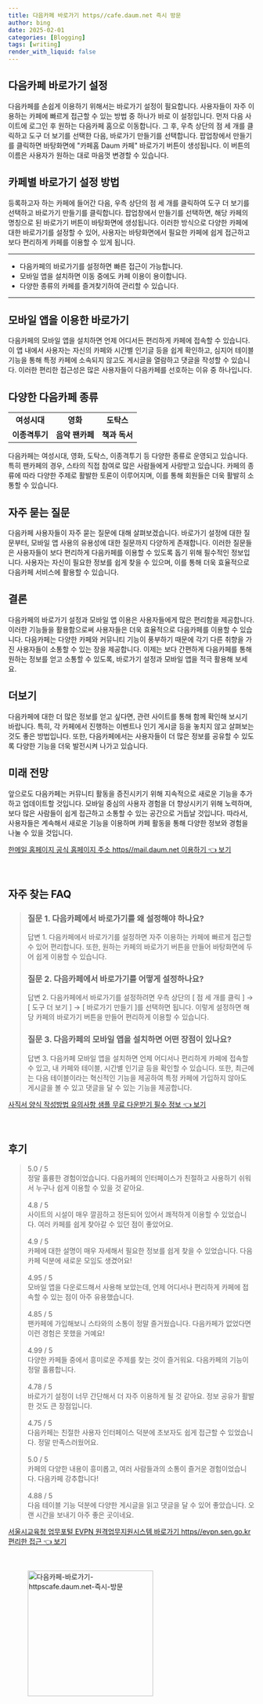 ```yaml
---
title: 다음카페 바로가기 https//cafe.daum.net 즉시 방문
author: bing
date: 2025-02-01
categories: [Blogging]
tags: [writing]
render_with_liquid: false
---
```



<h2 id='다음카페_바로가기_설정'>다음카페 바로가기 설정</h2>

<p>다음카페를 손쉽게 이용하기 위해서는 바로가기 설정이 필요합니다. 사용자들이 자주 이용하는 카페에 빠르게 접근할 수 있는 방법 중 하나가 바로 이 설정입니다. 먼저 다음 사이트에 로그인 후 원하는 다음카페 홈으로 이동합니다. 그 후, 우측 상단의 점 세 개를 클릭하고 도구 더 보기를 선택한 다음, 바로가기 만들기를 선택합니다. 팝업창에서 만들기를 클릭하면 바탕화면에 "카페홈 Daum 카페" 바로가기 버튼이 생성됩니다. 이 버튼의 이름은 사용자가 원하는 대로 마음껏 변경할 수 있습니다.</p>

<h2 id='카페별_바로가기_설정_방법'>카페별 바로가기 설정 방법</h2>

<p>등록하고자 하는 카페에 들어간 다음, 우측 상단의 점 세 개를 클릭하여 도구 더 보기를 선택하고 바로가기 만들기를 클릭합니다. 팝업창에서 만들기를 선택하면, 해당 카페의 명칭으로 된 바로가기 버튼이 바탕화면에 생성됩니다. 이러한 방식으로 다양한 카페에 대한 바로가기를 설정할 수 있어, 사용자는 바탕화면에서 필요한 카페에 쉽게 접근하고 보다 편리하게 카페를 이용할 수 있게 됩니다.</p>

<hr />

<ul>
    <li>다음카페의 바로가기를 설정하면 빠른 접근이 가능합니다.</li>
    <li>모바일 앱을 설치하면 이동 중에도 카페 이용이 용이합니다.</li>
    <li>다양한 종류의 카페를 즐겨찾기하여 관리할 수 있습니다.</li>
</ul>

<hr />

<h2 id='모바일_앱을_이용한_바로가기'>모바일 앱을 이용한 바로가기</h2>

<p>다음카페의 모바일 앱을 설치하면 언제 어디서든 편리하게 카페에 접속할 수 있습니다. 이 앱 내에서 사용자는 자신의 카페와 시간별 인기글 등을 쉽게 확인하고, 심지어 테이블 기능을 통해 특정 카페에 소속되지 않고도 게시글을 열람하고 댓글을 작성할 수 있습니다. 이러한 편리한 접근성은 많은 사용자들이 다음카페를 선호하는 이유 중 하나입니다.</p>

<h2 id='다음카페_종류'>다양한 다음카페 종류</h2>

<table>
    <tr>
        <td style="text-align: center; height: 17px;"><b>여성시대</b></td>
        <td style="text-align: center; height: 17px;"><b>영화</b></td>
        <td style="text-align: center; height: 17px;"><b>도탁스</b></td>
    </tr>
    <tr>
        <td style="text-align: center; height: 17px;"><b>이종격투기</b></td>
        <td style="text-align: center; height: 17px;"><b>음악 팬카페</b></td>
        <td style="text-align: center; height: 17px;"><b>책과 독서</b></td>
    </tr>
</table>

<p>다음카페는 여성시대, 영화, 도탁스, 이종격투기 등 다양한 종류로 운영되고 있습니다. 특히 팬카페의 경우, 스타의 직접 참여로 많은 사람들에게 사랑받고 있습니다. 카페의 종류에 따라 다양한 주제로 활발한 토론이 이루어지며, 이를 통해 회원들은 더욱 활발히 소통할 수 있습니다.</p>

<h2 id='자주_묻는_질문'>자주 묻는 질문</h2>

<p>다음카페 사용자들이 자주 묻는 질문에 대해 살펴보겠습니다. 바로가기 설정에 대한 질문부터, 모바일 앱 사용의 유용성에 대한 질문까지 다양하게 존재합니다. 이러한 질문들은 사용자들이 보다 편리하게 다음카페를 이용할 수 있도록 돕기 위해 필수적인 정보입니다. 사용자는 자신이 필요한 정보를 쉽게 찾을 수 있으며, 이를 통해 더욱 효율적으로 다음카페 서비스에 활용할 수 있습니다.</p>

<h2 id='결론'>결론</h2>

<p>다음카페의 바로가기 설정과 모바일 앱 이용은 사용자들에게 많은 편리함을 제공합니다. 이러한 기능들을 활용함으로써 사용자들은 더욱 효율적으로 다음카페를 이용할 수 있습니다. 다음카페는 다양한 카페와 커뮤니티 기능이 풍부하기 때문에 각기 다른 취향을 가진 사용자들이 소통할 수 있는 장을 제공합니다. 이제는 보다 간편하게 다음카페를 통해 원하는 정보를 얻고 소통할 수 있도록, 바로가기 설정과 모바일 앱을 적극 활용해 보세요.</p>

<h2 id='더보기'>더보기</h2>

<p>다음카페에 대한 더 많은 정보를 얻고 싶다면, 관련 사이트를 통해 함께 확인해 보시기 바랍니다. 특히, 각 카페에서 진행하는 이벤트나 인기 게시글 등을 놓치지 않고 살펴보는 것도 좋은 방법입니다. 또한, 다음카페에서는 사용자들이 더 많은 정보를 공유할 수 있도록 다양한 기능을 더욱 발전시켜 나가고 있습니다.</p>

<h2 id='미래전망'>미래 전망</h2>

<p>앞으로도 다음카페는 커뮤니티 활동을 증진시키기 위해 지속적으로 새로운 기능을 추가하고 업데이트할 것입니다. 모바일 중심의 사용자 경험을 더 향상시키기 위해 노력하며, 보다 많은 사람들이 쉽게 접근하고 소통할 수 있는 공간으로 거듭날 것입니다. 따라서, 사용자들은 계속해서 새로운 기능을 이용하며 카페 활동을 통해 다양한 정보와 경험을 나눌 수 있을 것입니다.</p>


<p><a class="click-button" title="한메일 홈페이지 공식 홈페이지 주소 https//mail.daum.net 이용하기" href="https://blackassets.github.io/posts/%ED%95%9C%EB%A9%94%EC%9D%BC-%ED%99%88%ED%8E%98%EC%9D%B4%EC%A7%80-%EA%B3%B5%EC%8B%9D-%ED%99%88%ED%8E%98%EC%9D%B4%EC%A7%80-%EC%A3%BC%EC%86%8C-httpsmail.daum.net-%EC%9D%B4%EC%9A%A9%ED%95%98%EA%B8%B0/" rel="dofollow">한메일 홈페이지 공식 홈페이지 주소 https//mail.daum.net 이용하기 👈 보기</a></p><br>
<h2 id='자주_찾는_FAQ'>자주 찾는 FAQ</h2>
<div itemscope="" itemtype="https://schema.org/FAQPage"> 
<blockquote> 
<div itemscope="" itemprop="mainEntity" itemtype="https://schema.org/Question"> 
<h3 itemprop="name">질문 1. 다음카페에서 바로가기를 왜 설정해야 하나요?</h3> 
<div itemscope="" itemprop="acceptedAnswer" itemtype="https://schema.org/Answer"> 
<span itemprop="text"> 
<p>답변 1. 다음카페에서 바로가기를 설정하면 자주 이용하는 카페에 빠르게 접근할 수 있어 편리합니다. 또한, 원하는 카페의 바로가기 버튼을 만들어 바탕화면에 두어 쉽게 이용할 수 있습니다.</p> 
</span> 
</div> 
</div> 

<div itemscope="" itemprop="mainEntity" itemtype="https://schema.org/Question"> 
<h3 itemprop="name">질문 2. 다음카페에서 바로가기를 어떻게 설정하나요?</h3> 
<div itemscope="" itemprop="acceptedAnswer" itemtype="https://schema.org/Answer"> 
<span itemprop="text"> 
<p>답변 2. 다음카페에서 바로가기를 설정하려면 우측 상단의 [ 점 세 개를 클릭 ] → [ 도구 더 보기 ] → [ 바로가기 만들기 ]를 선택하면 됩니다. 이렇게 설정하면 해당 카페의 바로가기 버튼을 만들어 편리하게 이용할 수 있습니다.</p> 
</span> 
</div> 
</div> 

<div itemscope="" itemprop="mainEntity" itemtype="https://schema.org/Question"> 
<h3 itemprop="name">질문 3. 다음카페의 모바일 앱을 설치하면 어떤 장점이 있나요?</h3> 
<div itemscope="" itemprop="acceptedAnswer" itemtype="https://schema.org/Answer"> 
<span itemprop="text"> 
<p>답변 3. 다음카페 모바일 앱을 설치하면 언제 어디서나 편리하게 카페에 접속할 수 있고, 내 카페와 테이블, 시간별 인기글 등을 확인할 수 있습니다. 또한, 최근에는 다음 테이블이라는 혁신적인 기능을 제공하여 특정 카페에 가입하지 않아도 게시글을 볼 수 있고 댓글을 달 수 있는 기능을 제공합니다.</p> 
</span> 
</div> 
</div> 
</blockquote> 
</div>
<p><a class="click-button" title="사직서 양식 작성방법 유의사항 샘플 무료 다운받기 필수 정보" href="https://blackassets.github.io/posts/%EC%82%AC%EC%A7%81%EC%84%9C-%EC%96%91%EC%8B%9D-%EC%9E%91%EC%84%B1%EB%B0%A9%EB%B2%95-%EC%9C%A0%EC%9D%98%EC%82%AC%ED%95%AD-%EC%83%98%ED%94%8C-%EB%AC%B4%EB%A3%8C-%EB%8B%A4%EC%9A%B4%EB%B0%9B%EA%B8%B0-%ED%95%84%EC%88%98-%EC%A0%95%EB%B3%B4/" rel="dofollow">사직서 양식 작성방법 유의사항 샘플 무료 다운받기 필수 정보 👈 보기</a></p><br>
<h2 id='후기'>후기</h2>
<div itemscope itemtype="https://schema.org/Product">
  <blockquote>
  <div itemprop="review" itemscope itemtype="https://schema.org/Review">
      <div itemprop="reviewRating" itemscope itemtype="https://schema.org/Rating"> <span itemprop="ratingValue">5.0</span> / <span itemprop="bestRating">5</span> </div>
      <span itemprop="reviewBody">정말 훌륭한 경험이었습니다. 다음카페의 인터페이스가 친절하고 사용하기 쉬워서 누구나 쉽게 이용할 수 있을 것 같아요.</span>
  </div>
  <br>
  <div itemprop="review" itemscope itemtype="https://schema.org/Review">
      <div itemprop="reviewRating" itemscope itemtype="https://schema.org/Rating"> <span itemprop="ratingValue">4.8</span> / <span itemprop="bestRating">5</span> </div>
      <span itemprop="reviewBody">사이트의 시설이 매우 깔끔하고 정돈되어 있어서 쾌적하게 이용할 수 있었습니다. 여러 카페를 쉽게 찾아갈 수 있던 점이 좋았어요.</span>
  </div>
  <br>
  <div itemprop="review" itemscope itemtype="https://schema.org/Review">
      <div itemprop="reviewRating" itemscope itemtype="https://schema.org/Rating"> <span itemprop="ratingValue">4.9</span> / <span itemprop="bestRating">5</span> </div>
      <span itemprop="reviewBody">카페에 대한 설명이 매우 자세해서 필요한 정보를 쉽게 찾을 수 있었습니다. 다음카페 덕분에 새로운 모임도 생겼어요!</span>
  </div>
  <br>
  <div itemprop="review" itemscope itemtype="https://schema.org/Review">
      <div itemprop="reviewRating" itemscope itemtype="https://schema.org/Rating"> <span itemprop="ratingValue">4.95</span> / <span itemprop="bestRating">5</span> </div>
      <span itemprop="reviewBody">모바일 앱을 다운로드해서 사용해 보았는데, 언제 어디서나 편리하게 카페에 접속할 수 있는 점이 아주 유용했습니다.</span>
  </div>
  <br>
  <div itemprop="review" itemscope itemtype="https://schema.org/Review">
      <div itemprop="reviewRating" itemscope itemtype="https://schema.org/Rating"> <span itemprop="ratingValue">4.85</span> / <span itemprop="bestRating">5</span> </div>
      <span itemprop="reviewBody">팬카페에 가입해보니 스타와의 소통이 정말 즐거웠습니다. 다음카페가 없었다면 이런 경험은 못했을 거예요!</span>
  </div>
  <br>
  <div itemprop="review" itemscope itemtype="https://schema.org/Review">
      <div itemprop="reviewRating" itemscope itemtype="https://schema.org/Rating"> <span itemprop="ratingValue">4.99</span> / <span itemprop="bestRating">5</span> </div>
      <span itemprop="reviewBody">다양한 카페들 중에서 흥미로운 주제를 찾는 것이 즐거워요. 다음카페의 기능이 정말 훌륭합니다.</span>
  </div>
  <br>
  <div itemprop="review" itemscope itemtype="https://schema.org/Review">
      <div itemprop="reviewRating" itemscope itemtype="https://schema.org/Rating"> <span itemprop="ratingValue">4.78</span> / <span itemprop="bestRating">5</span> </div>
      <span itemprop="reviewBody">바로가기 설정이 너무 간단해서 더 자주 이용하게 될 것 같아요. 정보 공유가 활발한 것도 큰 장점입니다.</span>
  </div>
  <br>
  <div itemprop="review" itemscope itemtype="https://schema.org/Review">
      <div itemprop="reviewRating" itemscope itemtype="https://schema.org/Rating"> <span itemprop="ratingValue">4.75</span> / <span itemprop="bestRating">5</span> </div>
      <span itemprop="reviewBody">다음카페는 친절한 사용자 인터페이스 덕분에 초보자도 쉽게 접근할 수 있었습니다. 정말 만족스러웠어요.</span>
  </div>
  <br>
  <div itemprop="review" itemscope itemtype="https://schema.org/Review">
      <div itemprop="reviewRating" itemscope itemtype="https://schema.org/Rating"> <span itemprop="ratingValue">5.0</span> / <span itemprop="bestRating">5</span> </div>
      <span itemprop="reviewBody">카페의 다양한 내용이 흥미롭고, 여러 사람들과의 소통이 즐거운 경험이었습니다. 다음카페 강추합니다!</span>
  </div>
  <br>
  <div itemprop="review" itemscope itemtype="https://schema.org/Review">
      <div itemprop="reviewRating" itemscope itemtype="https://schema.org/Rating"> <span itemprop="ratingValue">4.88</span> / <span itemprop="bestRating">5</span> </div>
      <span itemprop="reviewBody">다음 테이블 기능 덕분에 다양한 게시글을 읽고 댓글을 달 수 있어 좋았습니다. 오랜 시간을 보내기 아주 좋은 곳이네요.</span>
  </div>
  </blockquote>
</div>
<p><a class="click-button" title="서울시교육청 업무포털 EVPN 원격업무지원시스템 바로가기 https//evpn.sen.go.kr 편리한 접근" href="https://blackassets.github.io/posts/%EC%84%9C%EC%9A%B8%EC%8B%9C%EA%B5%90%EC%9C%A1%EC%B2%AD-%EC%97%85%EB%AC%B4%ED%8F%AC%ED%84%B8-EVPN-%EC%9B%90%EA%B2%A9%EC%97%85%EB%AC%B4%EC%A7%80%EC%9B%90%EC%8B%9C%EC%8A%A4%ED%85%9C-%EB%B0%94%EB%A1%9C%EA%B0%80%EA%B8%B0-httpsevpn.sen.go.kr-%ED%8E%B8%EB%A6%AC%ED%95%9C-%EC%A0%91%EA%B7%BC/" rel="dofollow">서울시교육청 업무포털 EVPN 원격업무지원시스템 바로가기 https//evpn.sen.go.kr 편리한 접근 👈 보기</a></p><br>
<figure class="image"><img src="https://blackassets.github.io/assets/img/thumbnail/다음카페-바로가기-httpscafe.daum.net-즉시-방문.webp" alt="다음카페-바로가기-httpscafe.daum.net-즉시-방문" width="256" height="256"></figure>
